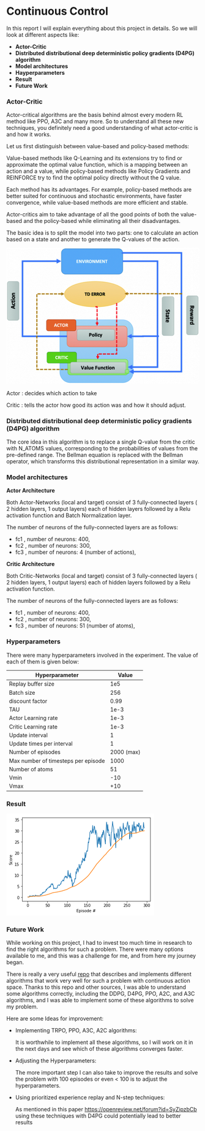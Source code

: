 [//]: # (Image References)

[actor-critic]: Continuous-Control/images/actor-critic.png "ac"
[d4pg]: Continuous-Control/images/d4pg.png "d4pg"


# Continuous Control

In this report I will explain everything about this project in details. So we will look at different aspects like:
- **Actor-Critic**
- **Distributed distributional deep deterministic policy gradients (D4PG) algorithm**
- **Model architectures**
- **Hayperparameters**
- **Result**
- **Future Work**


### Actor-Critic

Actor-critical algorithms are the basis behind almost every modern RL method like PPO, A3C and many more. So to understand all these new techniques, you definitely need a good understanding of what actor-critic is and how it works.

Let us first distinguish between value-based and policy-based methods:

Value-based methods like Q-Learning and its extensions try to find or approximate the optimal value function, which is a mapping between an action and a value, while policy-based methods like Policy Gradients and REINFORCE try to find the optimal policy directly without the Q value.

Each method has its advantages. For example, policy-based methods are better suited for continuous and stochastic environments, have faster convergence, while value-based methods are more efficient and stable.

Actor-critics aim to take advantage of all the good points of both the value-based and the policy-based while eliminating all their disadvantages.  

The basic idea is to split the model into two parts: one to calculate an action based on a state and another to generate the Q-values of the action. 

![ac][actor-critic]


Actor  : decides which action to take

Critic : tells the actor how good its action was and how it should adjust.

### Distributed distributional deep deterministic policy gradients (D4PG) algorithm

The core idea in this algorithm is to replace a single Q-value from the critic with N_ATOMS values, corresponding to the probabilities of values from the pre-defined range. The Bellman equation is replaced with the Bellman operator, which transforms this distributional representation in a similar way.

### Model architectures

**Actor Architecture**

Both Actor-Networks (local and target) consist of 3 fully-connected layers ( 2 hidden layers, 1 output layers) each of hidden layers followed by a Relu activation function and Batch Normalization layer.

The number of neurons of the fully-connected layers are as follows:

- fc1 , number of neurons: 400,
- fc2 , number of neurons: 300,
- fc3 , number of neurons: 4 (number of actions),

**Critic Architecture**

Both Critic-Networks (local and target) consist of 3 fully-connected layers ( 2 hidden layers, 1 output layers) each of hidden layers followed by a Relu activation function.

The number of neurons of the fully-connected layers are as follows:

- fc1 , number of neurons: 400,
- fc2 , number of neurons: 300,
- fc3 , number of neurons: 51 (number of atoms),


### Hyperparameters

There were many hyperparameters involved in the experiment. The value of each of them is given below:

| Hyperparameter                      | Value |
| ----------------------------------- | ----- |
| Replay buffer size                  | 1e5   |
| Batch size                          | 256  |
| discount factor          | 0.99  |
| TAU                              | 1e-3  |
| Actor Learning rate                 | 1e-3  |
| Critic Learning rate                | 1e-3  |
| Update interval                     | 1    |
| Update times per interval           | 1    |
| Number of episodes                  | 2000 (max)   |
| Max number of timesteps per episode | 1000  |
| Number of atoms                  | 51  |
| Vmin | -10  |
| Vmax | +10  |


### Result

![d4pg][d4pg]


### Future Work

While working on this project, I had to invest too much time in research to find the right algorithms for such a problem. There were many options available to me, and this was a challenge for me, and from here my journey began.

There is really a very useful [repo](https://github.com/ShangtongZhang/DeepRL) that describes and implements different algorithms that work very well for such a problem with continuous action space. Thanks to this repo and other sources, I was able to understand some algorithms correctly, including the DDPG, D4PG, PPO, A2C, and A3C algorithms, and I was able to implement some of these algorithms to solve my problem.

Here are some Ideas for improvement:

* Implementing TRPO, PPO, A3C, A2C algorithms:

  It is worthwhile to implement all these algorithms, so I will work on it in the next days and see which of these algorithms converges   faster. 

* Adjusting the Hyperparameters:

  The more important step I can also take to improve the results and solve the problem with 100 episodes or even < 100 is to adjust the   hyperparameters. 

* Using prioritized experience replay and N-step techniques:

  As mentioned in this paper https://openreview.net/forum?id=SyZipzbCb using these techniques with D4PG could potentially lead to better  results

